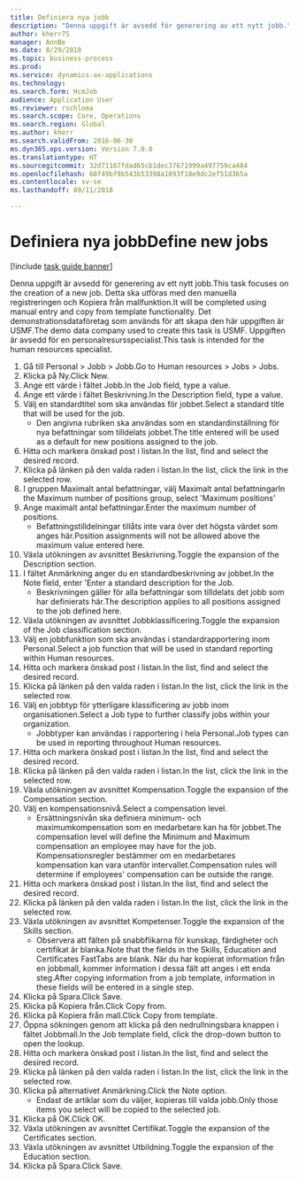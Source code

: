 ```yaml
--- 
title: Definiera nya jobb
description: "Denna uppgift är avsedd för generering av ett nytt jobb."
author: kherr75
manager: AnnBe
ms.date: 8/29/2018
ms.topic: business-process
ms.prod: 
ms.service: dynamics-ax-applications
ms.technology: 
ms.search.form: HcmJob
audience: Application User
ms.reviewer: rschloma
ms.search.scope: Core, Operations
ms.search.region: Global
ms.author: kherr
ms.search.validFrom: 2016-06-30
ms.dyn365.ops.version: Version 7.0.0
ms.translationtype: HT
ms.sourcegitcommit: 32d71167fdad65cb1dec37671999a497759ca484
ms.openlocfilehash: 68f49bf9b543b53398a1093f18e9dc2ef51d365a
ms.contentlocale: sv-se
ms.lasthandoff: 09/11/2018

---
```

# <a name="define-new-jobs"></a><span data-ttu-id="4d9c2-103">Definiera nya jobb</span><span class="sxs-lookup"><span data-stu-id="4d9c2-103">Define new jobs</span></span>

[!include [task guide banner](../../includes/task-guide-banner.md)]

<span data-ttu-id="4d9c2-104">Denna uppgift är avsedd för generering av ett nytt jobb.</span><span class="sxs-lookup"><span data-stu-id="4d9c2-104">This task focuses on the creation of a new job.</span></span> <span data-ttu-id="4d9c2-105">Detta ska utföras med den manuella registreringen och Kopiera från mallfunktion.</span><span class="sxs-lookup"><span data-stu-id="4d9c2-105">It will be completed using manual entry and copy from template functionality.</span></span> <span data-ttu-id="4d9c2-106">Det demonstrationsdataföretag som används för att skapa den här uppgiften är USMF.</span><span class="sxs-lookup"><span data-stu-id="4d9c2-106">The demo data company used to create this task is USMF.</span></span> <span data-ttu-id="4d9c2-107">Uppgiften är avsedd för en personalresursspecialist.</span><span class="sxs-lookup"><span data-stu-id="4d9c2-107">This task is intended for the human resources specialist.</span></span>

1. <span data-ttu-id="4d9c2-108">Gå till Personal > Jobb > Jobb.</span><span class="sxs-lookup"><span data-stu-id="4d9c2-108">Go to Human resources > Jobs > Jobs.</span></span>
2. <span data-ttu-id="4d9c2-109">Klicka på Ny.</span><span class="sxs-lookup"><span data-stu-id="4d9c2-109">Click New.</span></span>
3. <span data-ttu-id="4d9c2-110">Ange ett värde i fältet Jobb.</span><span class="sxs-lookup"><span data-stu-id="4d9c2-110">In the Job field, type a value.</span></span>
4. <span data-ttu-id="4d9c2-111">Ange ett värde i fältet Beskrivning.</span><span class="sxs-lookup"><span data-stu-id="4d9c2-111">In the Description field, type a value.</span></span>
5. <span data-ttu-id="4d9c2-112">Välj en standardtitel som ska användas för jobbet.</span><span class="sxs-lookup"><span data-stu-id="4d9c2-112">Select a standard title that will be used for the job.</span></span> 
    * <span data-ttu-id="4d9c2-113">Den angivna rubriken ska användas som en standardinställning för nya befattningar som tilldelats jobbet.</span><span class="sxs-lookup"><span data-stu-id="4d9c2-113">The title entered will be used as a default for new positions assigned to the job.</span></span>  
6. <span data-ttu-id="4d9c2-114">Hitta och markera önskad post i listan.</span><span class="sxs-lookup"><span data-stu-id="4d9c2-114">In the list, find and select the desired record.</span></span>
7. <span data-ttu-id="4d9c2-115">Klicka på länken på den valda raden i listan.</span><span class="sxs-lookup"><span data-stu-id="4d9c2-115">In the list, click the link in the selected row.</span></span>
8. <span data-ttu-id="4d9c2-116">I gruppen Maximalt antal befattningar, välj Maximalt antal befattningar</span><span class="sxs-lookup"><span data-stu-id="4d9c2-116">In the Maximum number of positions group, select 'Maximum positions'</span></span>
9. <span data-ttu-id="4d9c2-117">Ange maximalt antal befattningar.</span><span class="sxs-lookup"><span data-stu-id="4d9c2-117">Enter the maximum number of positions.</span></span> 
    * <span data-ttu-id="4d9c2-118">Befattningstilldelningar tillåts inte vara över det högsta värdet som anges här.</span><span class="sxs-lookup"><span data-stu-id="4d9c2-118">Position assignments will not be allowed above the maximum value entered here.</span></span>  
10. <span data-ttu-id="4d9c2-119">Växla utökningen av avsnittet Beskrivning.</span><span class="sxs-lookup"><span data-stu-id="4d9c2-119">Toggle the expansion of the Description section.</span></span>
11. <span data-ttu-id="4d9c2-120">I fältet Anmärkning anger du en standardbeskrivning av jobbet.</span><span class="sxs-lookup"><span data-stu-id="4d9c2-120">In the Note field, enter 'Enter a standard description for the Job.</span></span>
    * <span data-ttu-id="4d9c2-121">Beskrivningen gäller för alla befattningar som tilldelats det jobb som har definierats här.</span><span class="sxs-lookup"><span data-stu-id="4d9c2-121">The description applies to all positions assigned to the job defined here.</span></span>  
12. <span data-ttu-id="4d9c2-122">Växla utökningen av avsnittet Jobbklassificering.</span><span class="sxs-lookup"><span data-stu-id="4d9c2-122">Toggle the expansion of the Job classification section.</span></span>
13. <span data-ttu-id="4d9c2-123">Välj en jobbfunktion som ska användas i standardrapportering inom Personal.</span><span class="sxs-lookup"><span data-stu-id="4d9c2-123">Select a job function that will be used in standard reporting within Human resources.</span></span>
14. <span data-ttu-id="4d9c2-124">Hitta och markera önskad post i listan.</span><span class="sxs-lookup"><span data-stu-id="4d9c2-124">In the list, find and select the desired record.</span></span>
15. <span data-ttu-id="4d9c2-125">Klicka på länken på den valda raden i listan.</span><span class="sxs-lookup"><span data-stu-id="4d9c2-125">In the list, click the link in the selected row.</span></span>
16. <span data-ttu-id="4d9c2-126">Välj en jobbtyp för ytterligare klassificering av jobb inom organisationen.</span><span class="sxs-lookup"><span data-stu-id="4d9c2-126">Select a Job type to further classify jobs within your organization.</span></span> 
    * <span data-ttu-id="4d9c2-127">Jobbtyper kan användas i rapportering i hela Personal.</span><span class="sxs-lookup"><span data-stu-id="4d9c2-127">Job types can be used in reporting throughout Human resources.</span></span>  
17. <span data-ttu-id="4d9c2-128">Hitta och markera önskad post i listan.</span><span class="sxs-lookup"><span data-stu-id="4d9c2-128">In the list, find and select the desired record.</span></span>
18. <span data-ttu-id="4d9c2-129">Klicka på länken på den valda raden i listan.</span><span class="sxs-lookup"><span data-stu-id="4d9c2-129">In the list, click the link in the selected row.</span></span>
19. <span data-ttu-id="4d9c2-130">Växla utökningen av avsnittet Kompensation.</span><span class="sxs-lookup"><span data-stu-id="4d9c2-130">Toggle the expansion of the Compensation section.</span></span>
20. <span data-ttu-id="4d9c2-131">Välj en kompensationsnivå.</span><span class="sxs-lookup"><span data-stu-id="4d9c2-131">Select a compensation level.</span></span>
    * <span data-ttu-id="4d9c2-132">Ersättningsnivån ska definiera minimum- och maximumkompensation som en medarbetare kan ha för jobbet.</span><span class="sxs-lookup"><span data-stu-id="4d9c2-132">The compensation level will define the Minimum and Maximum compensation an employee may have for the job.</span></span> <span data-ttu-id="4d9c2-133">Kompensationsregler bestämmer om en medarbetares kompensation kan vara utanför intervallet.</span><span class="sxs-lookup"><span data-stu-id="4d9c2-133">Compensation rules will determine if employees' compensation can be outside the range.</span></span>  
21. <span data-ttu-id="4d9c2-134">Hitta och markera önskad post i listan.</span><span class="sxs-lookup"><span data-stu-id="4d9c2-134">In the list, find and select the desired record.</span></span>
22. <span data-ttu-id="4d9c2-135">Klicka på länken på den valda raden i listan.</span><span class="sxs-lookup"><span data-stu-id="4d9c2-135">In the list, click the link in the selected row.</span></span>
23. <span data-ttu-id="4d9c2-136">Växla utökningen av avsnittet Kompetenser.</span><span class="sxs-lookup"><span data-stu-id="4d9c2-136">Toggle the expansion of the Skills section.</span></span>
    * <span data-ttu-id="4d9c2-137">Observera att fälten på snabbflikarna för kunskap, färdigheter och certifikat är blanka.</span><span class="sxs-lookup"><span data-stu-id="4d9c2-137">Note that the fields in the Skills, Education and Certificates FastTabs are blank.</span></span> <span data-ttu-id="4d9c2-138">När du har kopierat information från en jobbmall, kommer information i dessa fält att anges i ett enda steg.</span><span class="sxs-lookup"><span data-stu-id="4d9c2-138">After copying information from a job template, information in these fields will be entered in a single step.</span></span>   
24. <span data-ttu-id="4d9c2-139">Klicka på Spara.</span><span class="sxs-lookup"><span data-stu-id="4d9c2-139">Click Save.</span></span>
25. <span data-ttu-id="4d9c2-140">Klicka på Kopiera från.</span><span class="sxs-lookup"><span data-stu-id="4d9c2-140">Click Copy from.</span></span>
26. <span data-ttu-id="4d9c2-141">Klicka på Kopiera från mall.</span><span class="sxs-lookup"><span data-stu-id="4d9c2-141">Click Copy from template.</span></span>
27. <span data-ttu-id="4d9c2-142">Öppna sökningen genom att klicka på den nedrullningsbara knappen i fältet Jobbmall.</span><span class="sxs-lookup"><span data-stu-id="4d9c2-142">In the Job template field, click the drop-down button to open the lookup.</span></span>
28. <span data-ttu-id="4d9c2-143">Hitta och markera önskad post i listan.</span><span class="sxs-lookup"><span data-stu-id="4d9c2-143">In the list, find and select the desired record.</span></span>
29. <span data-ttu-id="4d9c2-144">Klicka på länken på den valda raden i listan.</span><span class="sxs-lookup"><span data-stu-id="4d9c2-144">In the list, click the link in the selected row.</span></span>
30. <span data-ttu-id="4d9c2-145">Klicka på alternativet Anmärkning.</span><span class="sxs-lookup"><span data-stu-id="4d9c2-145">Click the Note option.</span></span>
    * <span data-ttu-id="4d9c2-146">Endast de artiklar som du väljer, kopieras till valda jobb.</span><span class="sxs-lookup"><span data-stu-id="4d9c2-146">Only those items you select will be copied to the selected job.</span></span>    
31. <span data-ttu-id="4d9c2-147">Klicka på OK.</span><span class="sxs-lookup"><span data-stu-id="4d9c2-147">Click OK.</span></span>
32. <span data-ttu-id="4d9c2-148">Växla utökningen av avsnittet Certifikat.</span><span class="sxs-lookup"><span data-stu-id="4d9c2-148">Toggle the expansion of the Certificates section.</span></span>
33. <span data-ttu-id="4d9c2-149">Växla utökningen av avsnittet Utbildning.</span><span class="sxs-lookup"><span data-stu-id="4d9c2-149">Toggle the expansion of the Education section.</span></span>
34. <span data-ttu-id="4d9c2-150">Klicka på Spara.</span><span class="sxs-lookup"><span data-stu-id="4d9c2-150">Click Save.</span></span>


